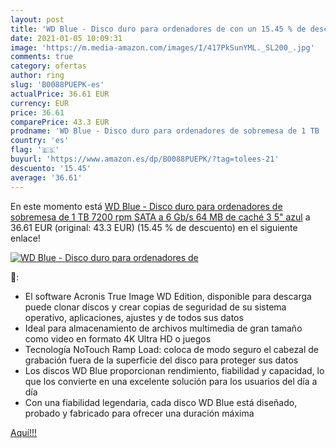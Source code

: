 ```yaml
---
layout: post
title: 'WD Blue - Disco duro para ordenadores de con un 15.45 % de descuento'
date: 2021-01-05 10:09:31
image: 'https://m.media-amazon.com/images/I/417PkSunYML._SL200_.jpg'
comments: true
category: ofertas
author: ring
slug: 'B0088PUEPK-es'
actualPrice: 36.61 EUR
currency: EUR
price: 36.61
comparePrice: 43.3 EUR
prodname: 'WD Blue - Disco duro para ordenadores de sobremesa de 1 TB  7200 rpm  SATA a 6 Gb/s  64 MB de caché  3 5"  azul'
country: 'es'
flag: '🇪🇸'
buyurl: 'https://www.amazon.es/dp/B0088PUEPK/?tag=tolees-21'
descuento: '15.45'
average: '36.61'
---
```


En este momento está [WD Blue - Disco duro para ordenadores de sobremesa de 1 TB  7200 rpm  SATA a 6 Gb/s  64 MB de caché  3 5"  azul](https://www.amazon.es/dp/B0088PUEPK/?tag=tolees-21) a 36.61 EUR (original: 43.3 EUR) (15.45 %  de descuento) en el siguiente enlace!

[![WD Blue - Disco duro para ordenadores de](https://m.media-amazon.com/images/I/417PkSunYML._SL200_.jpg)](https://www.amazon.es/dp/B0088PUEPK/?tag=tolees-21)

🔎:

- El software Acronis True Image WD Edition, disponible para descarga puede clonar discos y crear copias de seguridad de su sistema operativo, aplicaciones, ajustes y de todos sus datos
- Ideal para almacenamiento de archivos multimedia de gran tamaño como video en formato 4K Ultra HD o juegos
- Tecnología NoTouch Ramp Load: coloca de modo seguro el cabezal de grabación fuera de la superficie del disco para proteger sus datos
- Los discos WD Blue proporcionan rendimiento, fiabilidad y capacidad, lo que los convierte en una excelente solución para los usuarios del día a día
- Con una fiabilidad legendaria, cada disco WD Blue está diseñado, probado y fabricado para ofrecer una duración máxima

[Aquí!!!](https://www.amazon.es/dp/B0088PUEPK/?tag=tolees-21)
